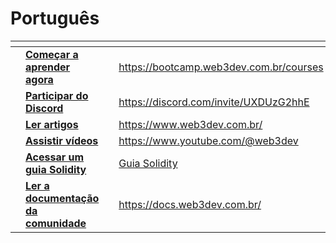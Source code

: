 # Português

<table data-view="cards"><thead><tr><th></th><th></th><th></th><th data-hidden data-card-target data-type="content-ref"></th></tr></thead><tbody><tr><td></td><td><a href="https://bootcamp.web3dev.com.br/courses"><strong>Começar a aprender agora</strong></a></td><td></td><td><a href="https://bootcamp.web3dev.com.br/courses">https://bootcamp.web3dev.com.br/courses</a></td></tr><tr><td></td><td><a href="https://discord.web3dev.com.br"><strong>Participar do Discord</strong></a></td><td></td><td><a href="https://discord.com/invite/UXDUzG2hhE">https://discord.com/invite/UXDUzG2hhE</a></td></tr><tr><td></td><td><a href="https://www.web3dev.com.br/"><strong>Ler artigos</strong></a></td><td></td><td><a href="https://www.web3dev.com.br/">https://www.web3dev.com.br/</a></td></tr><tr><td></td><td><a href="https://www.youtube.com/@web3dev"><strong>Assistir vídeos</strong></a></td><td></td><td><a href="https://www.youtube.com/@web3dev">https://www.youtube.com/@web3dev</a></td></tr><tr><td></td><td><a href="http://localhost:5000/o/e8zn9j7ajXvsxcKNheVc/s/XT0NrtKBWFOa2UENeSLs/"><strong>Acessar um guia Solidity</strong></a></td><td></td><td><a href="http://localhost:5000/o/e8zn9j7ajXvsxcKNheVc/s/XT0NrtKBWFOa2UENeSLs/">Guia Solidity</a></td></tr><tr><td></td><td><a href="https://docs.web3dev.com.br/"><strong>Ler a documentação da comunidade</strong></a></td><td></td><td><a href="https://docs.web3dev.com.br/">https://docs.web3dev.com.br/</a></td></tr></tbody></table>
